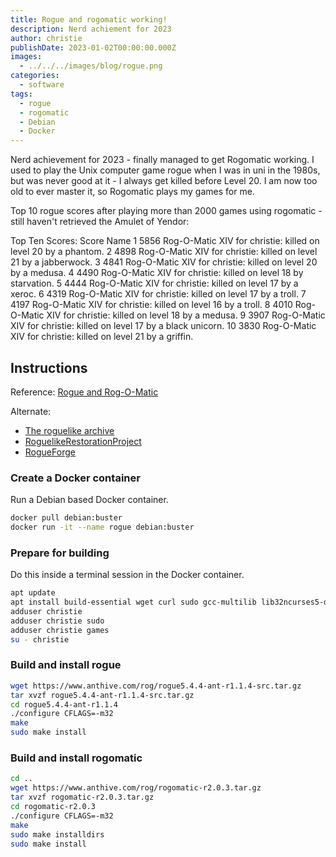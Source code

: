 ```yaml
---
title: Rogue and rogomatic working!
description: Nerd achiement for 2023
author: christie
publishDate: 2023-01-02T00:00:00.000Z
images:
  - ../../../images/blog/rogue.png
categories:
  - software
tags:
  - rogue
  - rogomatic
  - Debian
  - Docker
---
```


Nerd achievement for 2023 - finally managed to get Rogomatic working. I used to play the Unix computer game rogue when I was in uni in the 1980s, but was never good at it - I always get killed before Level 20. I am now too old to ever master it, so Rogomatic plays my games for me.

Top 10 rogue scores after playing more than 2000 games using rogomatic - still haven't retrieved the Amulet of Yendor:

Top Ten Scores:
Score Name
1 5856 Rog-O-Matic XIV for christie: killed on level 20 by a phantom.
2 4898 Rog-O-Matic XIV for christie: killed on level 21 by a jabberwock.
3 4841 Rog-O-Matic XIV for christie: killed on level 20 by a medusa.
4 4490 Rog-O-Matic XIV for christie: killed on level 18 by starvation.
5 4444 Rog-O-Matic XIV for christie: killed on level 17 by a xeroc.
6 4319 Rog-O-Matic XIV for christie: killed on level 17 by a troll.
7 4197 Rog-O-Matic XIV for christie: killed on level 16 by a troll.
8 4010 Rog-O-Matic XIV for christie: killed on level 18 by a medusa.
9 3907 Rog-O-Matic XIV for christie: killed on level 17 by a black unicorn.
10 3830 Rog-O-Matic XIV for christie: killed on level 21 by a griffin.

## Instructions

Reference: [Rogue and Rog-O-Matic](https://www.anthive.com/project/rogue/)

Alternate:

- [The roguelike archive](https://britzl.github.io/roguearchive/)
- [RoguelikeRestorationProject](https://github.com/RoguelikeRestorationProject)
- [RogueForge](http://rogue.rogueforge.net/)

### Create a Docker container

Run a Debian based Docker container.

```sh
docker pull debian:buster
docker run -it --name rogue debian:buster
```

### Prepare for building

Do this inside a terminal session in the Docker container.

```sh
apt update
apt install build-essential wget curl sudo gcc-multilib lib32ncurses5-dev vim
adduser christie
adduser christie sudo
adduser christie games
su - christie
```

### Build and install rogue

```sh
wget https://www.anthive.com/rog/rogue5.4.4-ant-r1.1.4-src.tar.gz
tar xvzf rogue5.4.4-ant-r1.1.4-src.tar.gz
cd rogue5.4.4-ant-r1.1.4
./configure CFLAGS=-m32
make
sudo make install
```

### Build and install rogomatic

```sh
cd ..
wget https://www.anthive.com/rog/rogomatic-r2.0.3.tar.gz
tar xvzf rogomatic-r2.0.3.tar.gz
cd rogomatic-r2.0.3
./configure CFLAGS=-m32
make
sudo make installdirs
sudo make install
```
